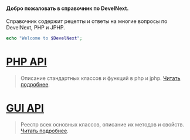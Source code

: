 #### Добро пожаловать в справочник по DevelNext.

Справочник содержит рецепты и ответы на многие вопросы по DevelNext, PHP и JPHP. 

```php
echo "Welcome to $DevelNext";
```

[PHP API](PHP-API)
===
> Описание стандартных классов и функций в php и jphp. [Читать подробнее](PHP-API).

[GUI API](API)
===
> Реестр всех основных классов, описание их методов и свойств. [Читать подробнее](API).